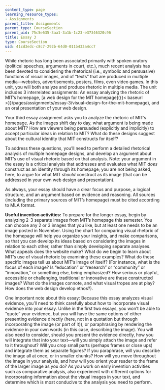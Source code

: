 ```yaml
---
content_type: page
learning_resource_types:
- Assignments
parent_title: Assignments
parent_type: CourseSection
parent_uid: 75c5e635-3aa1-3a1b-1c23-e37346320c96
title: Essay 3
type: CourseSection
uid: 41cd3edc-c8c7-292b-64d0-011b433a4cc7
---
```


While rhetoric has long been associated primarily with spoken oratory (political speeches, arguments in court, etc.), much recent analysis has been devoted to considering the rhetorical (i.e., symbolic and persuasive) functions of visual images, and of “texts” that are produced in multiple media—websites, advertisements, posters, films, even video games. In this unit, you will both analyze and produce rhetoric in multiple media. The unit includes 3 interrelated assignments: An essay analyzing the rhetoric of MIT’s homepage, [a web design for the MIT homepage]({{< baseurl >}}/pages/assignments/essay-3/visual-design-for-the-mit-homepage), and an oral presentation of your web design.

Your third essay assignment asks you to analyze the rhetoric of MIT’s homepage. As the images shift day to day, what argument is being made about MIT? How are viewers being persuaded (explicitly and implicitly) to accept particular ideas in relation to MIT? What do these designs suggest about the cultural identity that MIT constructs for itself?

To address these questions, you’ll need to perform a detailed rhetorical analysis of multiple homepage designs, and develop an argument about MIT’s use of visual rhetoric based on that analysis. Note: your argument in the essay is a critical analysis that addresses and evaluates what MIT _does_ construct as an identity through its homepage; you are not being asked, here, to argue for what MIT _should_ construct as its image (that can be addressed in your own web design and presentation).

As always, your essay should have a clear focus and purpose, a logical structure, and an argument based on evidence and reasoning. All sources (including the primary sources of MIT’s homepage) must be cited according to MLA format.

**Useful invention activities:** To prepare for the longer essay, begin by analyzing 2-3 separate images from MIT’s homepage this semester. You can choose any 2 or 3 images that you like, but at least one needs to be an image posted in November. Using the chart for comparing visual rhetoric of the homepage will help you organize your insights, and make comparisons, so that you can develop its ideas based on considering the images in relation to each other, rather than simply developing separate analyses. What appeals does the website make? What do we begin to learn about MIT’s use of visual rhetoric by examining these examples? What do these specific images tell us about MIT’s image of itself? (For instance, what is the focus of each image? Is “education” or “research” or “community” or “innovation,” or something else, being emphasized? How serious or playful, accessible or challenging, traditional or innovative are these constructed images? What do the images connote, and what visual tropes are at play? How does the web design develop ethos?).

One important note about this essay: Because this essay analyzes visual evidence, you’ll need to think carefully about how to incorporate visual evidence into your essay. Unlike in the first two essays, you won’t be able to “quote” your evidence, but you will have the same options of either presenting evidence directly (here, not in a quotation but through incorporating the image (or part of it)), or paraphrasing by rendering the evidence in your own words (in this case, describing the image). You will also need to consider, should you present the evidence directly, how you will integrate that into your text—will you simply attach the image and refer to it throughout? Will you crop small parts (perhaps frames or close ups) and integrate them as separate figures? If you paraphrase, will you describe the image all at once, or in smaller chunks? How will you move throughout the image in your analysis, and how will you orient your reader to the frame of the larger image as you do? As you work on early invention activities such as comparative analysis, also experiment with different options for incorporating information about the visual images in your text, and determine which is most conducive to the analysis you need to perform.